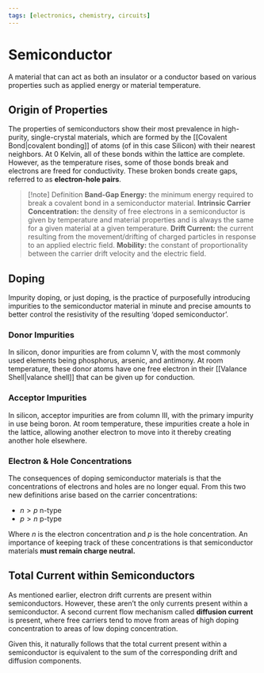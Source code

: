 ```yaml
---
tags: [electronics, chemistry, circuits]
---
```


# Semiconductor

A material that can act as both an insulator or a conductor based on various properties such as applied energy or material temperature.

## Origin of Properties

The properties of semiconductors show their most prevalence in high-purity, single-crystal materials, which are formed by the [[Covalent Bond|covalent bonding]] of atoms (of in this case Silicon) with their nearest neighbors. At 0 Kelvin, all of these bonds within the lattice are complete. However, as the temperature rises, some of those bonds break and electrons are freed for conductivity. These broken bonds create gaps, referred to as **electron-hole pairs**.

>[!note] Definition
>**Band-Gap Energy:** the minimum energy required to break a covalent bond in a semiconductor material.
>**Intrinsic Carrier Concentration:** the density of free electrons in a semiconductor is given by temperature and material properties and is always the same for a given material at a given temperature.
>**Drift Current:** the current resulting from the movement/drifting of charged particles in response to an applied electric field.
>**Mobility:** the constant of proportionality between the carrier drift velocity and the electric field.

## Doping

Impurity doping, or just doping, is the practice of purposefully introducing impurities to the semiconductor material in minute and precise amounts to better control the resistivity of the resulting ‘doped semiconductor’.

### Donor Impurities

In silicon, donor impurities are from column V, with the most commonly used elements being phosphorus, arsenic, and antimony. At room temperature, these donor atoms have one free electron in their [[Valance Shell|valance shell]] that can be given up for conduction.

### Acceptor Impurities

In silicon, acceptor impurities are from column III, with the primary impurity in use being boron. At room temperature, these impurities create a hole in the lattice, allowing another electron to move into it thereby creating another hole elsewhere.

### Electron & Hole Concentrations

The consequences of doping semiconductor materials is that the concentrations of electrons and holes are no longer equal. From this two new definitions arise based on the carrier concentrations:

- $n>p$ n-type
- $p>n$ p-type

Where $n$ is the electron concentration and $p$ is the hole concentration. An importance of keeping track of these concentrations is that semiconductor materials **must remain charge neutral.**

## Total Current within Semiconductors

As mentioned earlier, electron drift currents are present within semiconductors. However, these aren’t the only currents present within a semiconductor. A second current flow mechanism called **diffusion current** is present, where free carriers tend to move from areas of high doping concentration to areas of low doping concentration.

Given this, it naturally follows that the total current present within a semiconductor is equivalent to the sum of the corresponding drift and diffusion components.